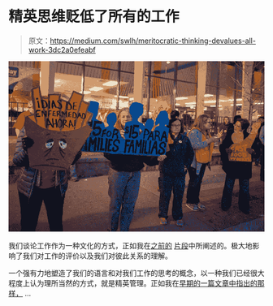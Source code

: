 # 精英思维贬低了所有的工作

> 原文：<https://medium.com/swlh/meritocratic-thinking-devalues-all-work-3dc2a0efeabf>

![](img/5a7f4ae9a7bfda044990534d536dd5d2.png)

我们谈论工作作为一种文化的方式，正如我在[之前的](/swlh/what-makes-a-quality-job-how-we-value-work-and-think-about-economic-justice-57974555ccbb) [片段](/me/stats/post/bc8f9ecc244e)中所阐述的。极大地影响了我们对工作的评价以及我们对彼此关系的理解。

一个强有力地塑造了我们的语言和对我们工作的思考的概念，以一种我们已经很大程度上认为理所当然的方式，就是精英管理。正如我在[早期的一篇文章中指出的那样，](https://www.peoplesworld.org/article/widening-wealth-gap-exposes-america-s-cultural-commitment-to-inequality/) …